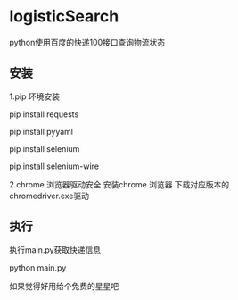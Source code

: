 # logisticSearch
python使用百度的快递100接口查询物流状态

## 安装
1.pip 环境安装

pip install requests

pip install pyyaml

pip install selenium

pip install selenium-wire

2.chrome 浏览器驱动安全
安装chrome 浏览器
下载对应版本的chromedriver.exe驱动
## 执行
执行main.py获取快递信息

python main.py

如果觉得好用给个免费的星星吧
